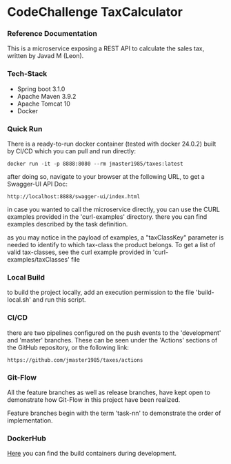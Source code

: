 # CodeChallenge TaxCalculator

### Reference Documentation

This is a microservice exposing a REST API to calculate the sales tax, written by Javad M (Leon).

### Tech-Stack
* Spring boot 3.1.0
* Apache Maven 3.9.2
* Apache Tomcat 10
* Docker

### Quick Run

There is a ready-to-run docker container (tested with docker 24.0.2) built by CI/CD which you can pull and run directly:

```
docker run -it -p 8888:8080 --rm jmaster1985/taxes:latest
```

after doing so, navigate to your browser at the following URL, to get a Swagger-UI API Doc:

```
http://localhost:8888/swagger-ui/index.html
```

in case you wanted to call the microservice directly, you can use the CURL examples provided in the 'curl-examples' directory.
there you can find examples described by the task definition.

as you may notice in the payload of examples, a "taxClassKey" parameter is needed to identify to which tax-class the product belongs. To get a list of valid tax-classes, see the curl example provided in 'curl-examples/taxClasses' file

### Local Build

to build the project locally, add an execution permission to the file 'build-local.sh' and run this script.

### CI/CD

there are two pipelines configured on the push events to the 'development' and 'master' branches. These can be seen under the 'Actions' sections of the GitHub repository, or the following link:

```
https://github.com/jmaster1985/taxes/actions
```

### Git-Flow
All the feature branches as well as release branches, have kept open to demonstrate how Git-Flow in this project have been realized.

Feature branches begin with the term 'task-nn' to demonstrate the order of implementation.

### DockerHub
[Here](https://hub.docker.com/r/jmaster1985/taxes) you can find the build containers during development.

